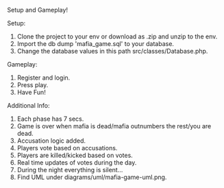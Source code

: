 Setup and Gameplay!

Setup: 

1. Clone the project to your env or download as .zip and unzip to the env.
2. Import the db dump 'mafia_game.sql' to your database.
3. Change the database values in this path src/classes/Database.php.

Gameplay:

1. Register and login.
2. Press play.
3. Have Fun!

Additional Info:

1. Each phase has 7 secs.
2. Game is over when mafia is dead/mafia outnumbers the rest/you are dead.
3. Accusation logic added.
4. Players vote based on accusations.
5. Players are killed/kicked based on votes.
6. Real time updates of votes during the day.
7. During the night everything is silent...
8. Find UML under diagrams/uml/mafia-game-uml.png.
